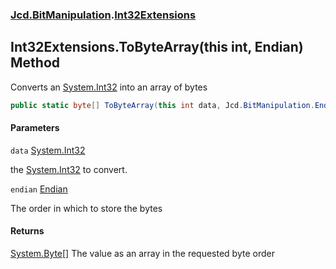 ### [Jcd.BitManipulation](Jcd.BitManipulation.md 'Jcd.BitManipulation').[Int32Extensions](Jcd.BitManipulation.Int32Extensions.md 'Jcd.BitManipulation.Int32Extensions')

## Int32Extensions.ToByteArray(this int, Endian) Method

Converts an [System.Int32](https://docs.microsoft.com/en-us/dotnet/api/System.Int32 'System.Int32') into an array of
bytes

```csharp
public static byte[] ToByteArray(this int data, Jcd.BitManipulation.Endian endian=Jcd.BitManipulation.Endian.Little);
```

#### Parameters

<a name='Jcd.BitManipulation.Int32Extensions.ToByteArray(thisint,Jcd.BitManipulation.Endian).data'></a>

`data` [System.Int32](https://docs.microsoft.com/en-us/dotnet/api/System.Int32 'System.Int32')

the [System.Int32](https://docs.microsoft.com/en-us/dotnet/api/System.Int32 'System.Int32') to convert.

<a name='Jcd.BitManipulation.Int32Extensions.ToByteArray(thisint,Jcd.BitManipulation.Endian).endian'></a>

`endian` [Endian](Jcd.BitManipulation.Endian.md 'Jcd.BitManipulation.Endian')

The order in which to store the bytes

#### Returns

[System.Byte](https://docs.microsoft.com/en-us/dotnet/api/System.Byte 'System.Byte')[[]](https://docs.microsoft.com/en-us/dotnet/api/System.Array 'System.Array')
The value as an array in the requested byte order